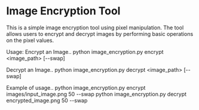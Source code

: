 # Image Encryption Tool

This is a simple image encryption tool using pixel manipulation. The tool allows users to encrypt and decrypt images by performing basic operations on the pixel values.

Usage:
Encrypt an Image..
python image_encryption.py encrypt <image_path> [--swap]

Decrypt an Image..
python image_encryption.py decrypt <image_path> [--swap]

Example of usage..
python image_encryption.py encrypt images/input_image.png 50 --swap python image_encryption.py decrypt encrypted_image.png 50 --swap

